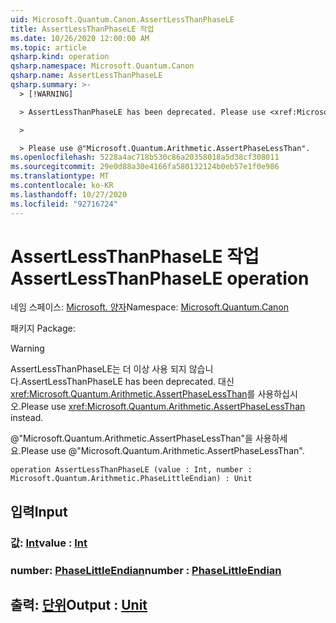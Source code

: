 ```yaml
---
uid: Microsoft.Quantum.Canon.AssertLessThanPhaseLE
title: AssertLessThanPhaseLE 작업
ms.date: 10/26/2020 12:00:00 AM
ms.topic: article
qsharp.kind: operation
qsharp.namespace: Microsoft.Quantum.Canon
qsharp.name: AssertLessThanPhaseLE
qsharp.summary: >-
  > [!WARNING]

  > AssertLessThanPhaseLE has been deprecated. Please use <xref:Microsoft.Quantum.Arithmetic.AssertPhaseLessThan> instead.

  >

  > Please use @"Microsoft.Quantum.Arithmetic.AssertPhaseLessThan".
ms.openlocfilehash: 5228a4ac718b530c86a20358018a5d38cf308011
ms.sourcegitcommit: 29e0d88a30e4166fa580132124b0eb57e1f0e986
ms.translationtype: MT
ms.contentlocale: ko-KR
ms.lasthandoff: 10/27/2020
ms.locfileid: "92716724"
---
```

# <a name="assertlessthanphasele-operation"></a><span data-ttu-id="36743-102">AssertLessThanPhaseLE 작업</span><span class="sxs-lookup"><span data-stu-id="36743-102">AssertLessThanPhaseLE operation</span></span>

<span data-ttu-id="36743-103">네임 스페이스: [Microsoft. 양자](xref:Microsoft.Quantum.Canon)</span><span class="sxs-lookup"><span data-stu-id="36743-103">Namespace: [Microsoft.Quantum.Canon](xref:Microsoft.Quantum.Canon)</span></span>

<span data-ttu-id="36743-104">패키지 [](https://nuget.org/packages/)</span><span class="sxs-lookup"><span data-stu-id="36743-104">Package: [](https://nuget.org/packages/)</span></span>


> [!WARNING]
> <span data-ttu-id="36743-105">AssertLessThanPhaseLE는 더 이상 사용 되지 않습니다.</span><span class="sxs-lookup"><span data-stu-id="36743-105">AssertLessThanPhaseLE has been deprecated.</span></span> <span data-ttu-id="36743-106">대신 <xref:Microsoft.Quantum.Arithmetic.AssertPhaseLessThan>를 사용하십시오.</span><span class="sxs-lookup"><span data-stu-id="36743-106">Please use <xref:Microsoft.Quantum.Arithmetic.AssertPhaseLessThan> instead.</span></span>
>
> <span data-ttu-id="36743-107">@"Microsoft.Quantum.Arithmetic.AssertPhaseLessThan"을 사용하세요.</span><span class="sxs-lookup"><span data-stu-id="36743-107">Please use @"Microsoft.Quantum.Arithmetic.AssertPhaseLessThan".</span></span>



```qsharp
operation AssertLessThanPhaseLE (value : Int, number : Microsoft.Quantum.Arithmetic.PhaseLittleEndian) : Unit
```


## <a name="input"></a><span data-ttu-id="36743-108">입력</span><span class="sxs-lookup"><span data-stu-id="36743-108">Input</span></span>

### <a name="value--int"></a><span data-ttu-id="36743-109">값: [Int](xref:microsoft.quantum.lang-ref.int)</span><span class="sxs-lookup"><span data-stu-id="36743-109">value : [Int](xref:microsoft.quantum.lang-ref.int)</span></span>




### <a name="number--phaselittleendian"></a><span data-ttu-id="36743-110">number: [PhaseLittleEndian](xref:Microsoft.Quantum.Arithmetic.PhaseLittleEndian)</span><span class="sxs-lookup"><span data-stu-id="36743-110">number : [PhaseLittleEndian](xref:Microsoft.Quantum.Arithmetic.PhaseLittleEndian)</span></span>





## <a name="output--unit"></a><span data-ttu-id="36743-111">출력: [단위](xref:microsoft.quantum.lang-ref.unit)</span><span class="sxs-lookup"><span data-stu-id="36743-111">Output : [Unit](xref:microsoft.quantum.lang-ref.unit)</span></span>

